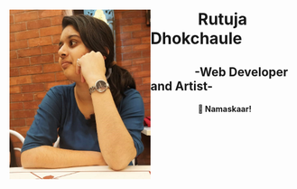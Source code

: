   <div bgcolor="#ffff00">
   <img align="left" src="https://github.com/Rutu2k/Rutu2k/blob/master/rutu.jpeg" width="250" height="300">
   <h1><strong>&emsp;&emsp;&emsp;Rutuja Dhokchaule</strong></h1>
   <h2>&emsp;&emsp;&emsp;&nbsp;&nbsp; -Web Developer and Artist- </h2>
   <h4>&emsp;&emsp;&emsp;&emsp;&emsp;&emsp;🙏 Namaskaar!</h4>
  </div>
